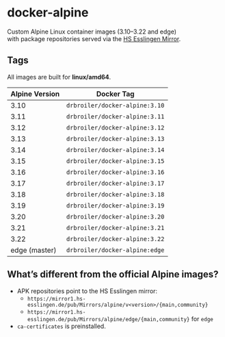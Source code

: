 # docker-alpine

Custom Alpine Linux container images (3.10–3.22 and edge)  
with package repositories served via the [HS Esslingen Mirror](http://mirror1.hs-esslingen.de/pub/Mirrors/alpine/).

## Tags

All images are built for **linux/amd64**.

| Alpine Version | Docker Tag                           |
| -------------- | ------------------------------------ |
| 3.10           | `drbroiler/docker-alpine:3.10`       |
| 3.11           | `drbroiler/docker-alpine:3.11`       |
| 3.12           | `drbroiler/docker-alpine:3.12`       |
| 3.13           | `drbroiler/docker-alpine:3.13`       |
| 3.14           | `drbroiler/docker-alpine:3.14`       |
| 3.15           | `drbroiler/docker-alpine:3.15`       |
| 3.16           | `drbroiler/docker-alpine:3.16`       |
| 3.17           | `drbroiler/docker-alpine:3.17`       |
| 3.18           | `drbroiler/docker-alpine:3.18`       |
| 3.19           | `drbroiler/docker-alpine:3.19`       |
| 3.20           | `drbroiler/docker-alpine:3.20`       |
| 3.21           | `drbroiler/docker-alpine:3.21`       |
| 3.22           | `drbroiler/docker-alpine:3.22`       |
| edge (master)  | `drbroiler/docker-alpine:edge`       |

## What’s different from the official Alpine images?

- APK repositories point to the HS Esslingen mirror:
  - `https://mirror1.hs-esslingen.de/pub/Mirrors/alpine/v<version>/{main,community}`
  - `https://mirror1.hs-esslingen.de/pub/Mirrors/alpine/edge/{main,community}` for `edge`
- `ca-certificates` is preinstalled.
